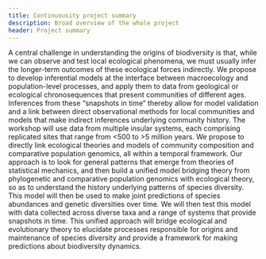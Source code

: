 ```yaml
---
title: Continuousity project summary
description: Broad overview of the whole project
header: Project summary
---
```


A central challenge in understanding the origins of biodiversity is that, while we can observe and test local ecological phenomena, we must usually infer the longer-term outcomes of these ecological forces indirectly. We propose to develop inferential models at the interface between macroecology and population-level processes, and apply them to data from geological or ecological chronosequences that present communities of different ages. Inferences from these “snapshots in time” thereby allow for model validation and a link between direct observational methods for local communities and models that make indirect inferences underlying community history. The workshop will use data from multiple insular systems, each comprising replicated sites that range from <500 to >5 million years. We propose to directly link ecological theories and models of community composition and comparative population genomics, all within a temporal framework. Our approach is to look for general patterns that emerge from theories of statistical mechanics, and then build a unified model bridging theory from phylogenetic and comparative population genomics with ecological theory, so as to understand the history underlying patterns of species diversity. This model will then be used to make joint predictions of species abundances and genetic diversities over time. We will then test this model with data collected across diverse taxa and a range of systems that provide snapshots in time. This unified approach will bridge ecological and evolutionary theory to elucidate processes responsible for origins and maintenance of species diversity and provide a framework for making predictions about biodiversity dynamics.
